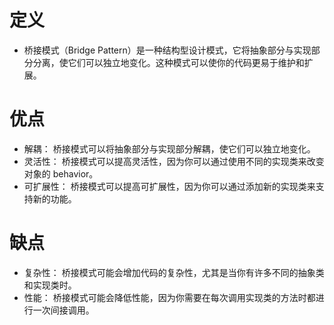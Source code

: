 # 定义
+ 桥接模式（Bridge Pattern）是一种结构型设计模式，它将抽象部分与实现部分分离，使它们可以独立地变化。这种模式可以使你的代码更易于维护和扩展。

# 优点
+ 解耦： 桥接模式可以将抽象部分与实现部分解耦，使它们可以独立地变化。
+ 灵活性： 桥接模式可以提高灵活性，因为你可以通过使用不同的实现类来改变对象的 behavior。
+ 可扩展性： 桥接模式可以提高可扩展性，因为你可以通过添加新的实现类来支持新的功能。

# 缺点
+ 复杂性： 桥接模式可能会增加代码的复杂性，尤其是当你有许多不同的抽象类和实现类时。
+ 性能： 桥接模式可能会降低性能，因为你需要在每次调用实现类的方法时都进行一次间接调用。